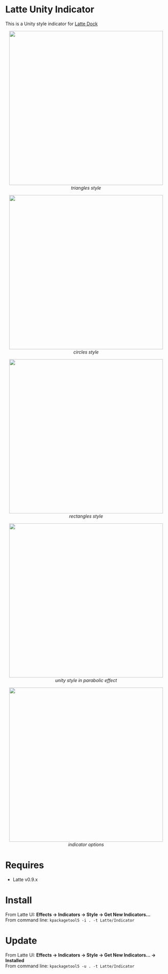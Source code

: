 # Latte Unity Indicator
This is a Unity style indicator for [Latte Dock](https://phabricator.kde.org/source/latte-dock/repository/master/)

<p align="center">
<img src="https://i.imgur.com/gPTAx78.png" width="480" ><br/>
<i>triangles style</i>
</p>

<p align="center">
<img src="https://i.imgur.com/WDFV3z3.png" width="480" ><br/>
<i>circles style</i>
</p>

<p align="center">
<img src="https://i.imgur.com/g8lm88B.png" width="480" ><br/>
<i>rectangles style</i>
</p>

<p align="center">
<img src="https://i.imgur.com/uWgQulB.png" width="480" ><br/>
<i>unity style in parabolic effect</i>
</p>

<p align="center">
<img src="https://imgur.com/G1YXreA.png" width="480" ><br/>
<i>indicator options</i>
</p>

# Requires

- Latte v0.9.x

# Install

From Latte UI: **Effects -> Indicators -> Style -> Get New Indicators...**
<br>From command line: ``kpackagetool5 -i . -t Latte/Indicator``

# Update

From Latte UI: **Effects -> Indicators -> Style -> Get New Indicators... -> Installed**
<br>From command line: ``kpackagetool5 -u . -t Latte/Indicator``
